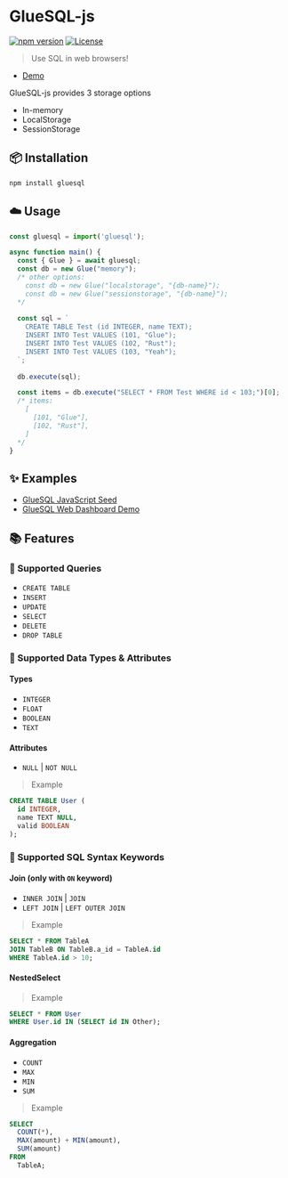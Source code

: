 # GlueSQL-js
[![npm version](https://badge.fury.io/js/gluesql.svg)](https://badge.fury.io/js/gluesql)
[![License](https://img.shields.io/badge/License-Apache%202.0-blue.svg)](https://opensource.org/licenses/Apache-2.0)

> Use SQL in web browsers!
* [Demo](https://gluesql.org/demo/)

GlueSQL-js provides 3 storage options
* In-memory
* LocalStorage
* SessionStorage

## :package: Installation
```
npm install gluesql
```

## :cloud: Usage
```javascript
const gluesql = import('gluesql');

async function main() {
  const { Glue } = await gluesql;
  const db = new Glue("memory");
  /* other options:
    const db = new Glue("localstorage", "{db-name}");
    const db = new Glue("sessionstorage", "{db-name}");
  */
  
  const sql = `
    CREATE TABLE Test (id INTEGER, name TEXT);
    INSERT INTO Test VALUES (101, "Glue");
    INSERT INTO Test VALUES (102, "Rust");
    INSERT INTO Test VALUES (103, "Yeah");
  `;
  
  db.execute(sql);

  const items = db.execute("SELECT * FROM Test WHERE id < 103;")[0];
  /* items:
    [
      [101, "Glue"],
      [102, "Rust"],
    ] 
  */
}
```

## :sparkles: Examples
* [GlueSQL JavaScript Seed](https://github.com/gluesql/gluesql-js-seed)
* [GlueSQL Web Dashboard Demo](https://github.com/gluesql/gluesql-js-demo)

## :books: Features

### :green_book: Supported Queries
* `CREATE TABLE`
* `INSERT`
* `UPDATE`
* `SELECT`
* `DELETE`
* `DROP TABLE`

### :blue_book: Supported Data Types & Attributes
#### Types
* `INTEGER`
* `FLOAT`
* `BOOLEAN`
* `TEXT`

#### Attributes
* `NULL` | `NOT NULL`

> Example
```sql
CREATE TABLE User (
  id INTEGER,
  name TEXT NULL,
  valid BOOLEAN
);
```

### :orange_book: Supported SQL Syntax Keywords
#### Join (only with `ON` keyword)
* `INNER JOIN` | `JOIN`
* `LEFT JOIN` | `LEFT OUTER JOIN`

> Example
```sql
SELECT * FROM TableA
JOIN TableB ON TableB.a_id = TableA.id
WHERE TableA.id > 10;
```

#### NestedSelect
> Example
```sql
SELECT * FROM User
WHERE User.id IN (SELECT id IN Other);
```

#### Aggregation
* `COUNT`
* `MAX`
* `MIN`
* `SUM`

> Example
```sql
SELECT
  COUNT(*),
  MAX(amount) + MIN(amount),
  SUM(amount)
FROM
  TableA;
```
